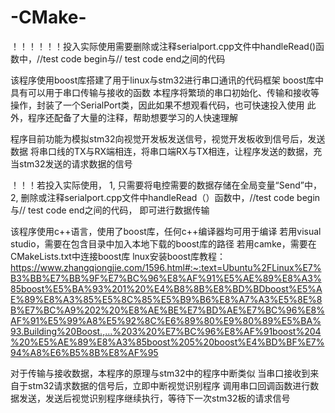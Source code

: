# -CMake-
！！！！！！投入实际使用需要删除或注释serialport.cpp文件中handleRead()函数中，//test code begin与// test code end之间的代码


该程序使用boost库搭建了用于linux与stm32进行串口通讯的代码框架
boost库中具有可以用于串口传输与接收的函数
本程序将繁琐的串口初始化、传输和接收等操作，封装了一个SerialPort类，因此如果不想观看代码，也可快速投入使用
此外，程序还配备了大量的注释，帮助想要学习的人快速理解


程序目前功能为模拟stm32向视觉开发板发送信号，视觉开发板收到信号后，发送数据
将串口线的TX与RX端相连，将串口端RX与TX相连，让程序发送的数据，充当stm32发送的请求数据的信号


！！！若投入实际使用，
1, 只需要将电控需要的数据存储在全局变量“Send”中，
2, 删除或注释serialport.cpp文件中handleRead（）函数中，//test code begin与// test code end之间的代码，
即可进行数据传输


该程序使用c++语言，使用了boost库，任何c++编译器均可用于编译
若用visual studio，需要在包含目录中加入本地下载的boost库的路径
若用camke，需要在CMakeLists.txt中连接boost库
lnux安装boost库教程：https://www.zhangqiongjie.com/1596.html#:~:text=Ubuntu%2FLinux%E7%B3%BB%E7%BB%9F%E7%BC%96%E8%AF%91%E5%AE%89%E8%A3%85boost%E5%BA%93%201%20%E4%B8%8B%E8%BD%BDboost%E5%AE%89%E8%A3%85%E5%8C%85%E5%B9%B6%E8%A7%A3%E5%8E%8B%E7%BC%A9%202%20%E8%AE%BE%E7%BD%AE%E7%BC%96%E8%AF%91%E5%99%A8%E5%92%8C%E6%89%80%E9%80%89%E5%BA%93.Building%20Boost.,...%203%20%E7%BC%96%E8%AF%91boost%204%20%E5%AE%89%E8%A3%85boost%205%20boost%E4%BD%BF%E7%94%A8%E6%B5%8B%E8%AF%95


对于传输与接收数据，本程序的原理与stm32中的程序中断类似
当串口接收到来自于stm32请求数据的信号后，立即中断视觉识别程序
调用串口回调函数进行数据发送，发送后视觉识别程序继续执行，等待下一次stm32板的请求信号

